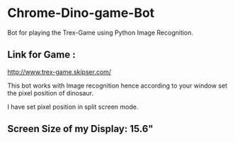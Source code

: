 # Chrome-Dino-game-Bot
Bot for playing the Trex-Game using Python Image Recognition.

## Link for Game : 
http://www.trex-game.skipser.com/

This bot works with Image recognition hence according to your window set the pixel position of dinosaur.

I have set pixel position in split screen mode.

## Screen Size of my Display: 15.6"

